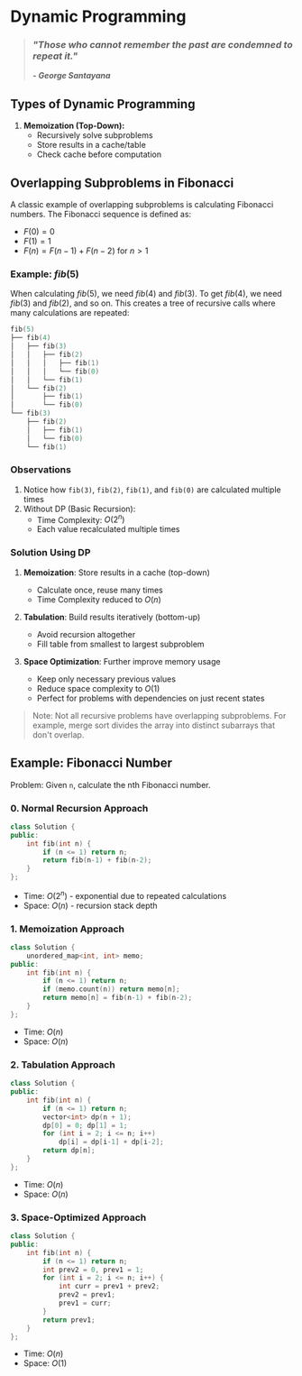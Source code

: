 # Dynamic Programming

> ### *"Those who cannot remember the past are condemned to repeat it."*
> ***- George Santayana***

## Types of Dynamic Programming

1. **Memoization (Top-Down):**
    - Recursively solve subproblems
    - Store results in a cache/table
    - Check cache before computation

## Overlapping Subproblems in Fibonacci

A classic example of overlapping subproblems is calculating Fibonacci numbers. The Fibonacci sequence is defined as:
- $F(0) = 0$
- $F(1) = 1$
- $F(n) = F(n-1) + F(n-2)$ for $n > 1$

### Example: $fib(5)$
When calculating $fib(5)$, we need $fib(4)$ and $fib(3)$. To get $fib(4)$, we need $fib(3)$ and $fib(2)$, and so on. This creates a tree of recursive calls where many calculations are repeated:

```cpp
fib(5)
├── fib(4)
│   ├── fib(3)
│   │   ├── fib(2)
│   │   │   ├── fib(1)
│   │   │   └── fib(0)
│   │   └── fib(1)
│   └── fib(2)
│       ├── fib(1)
│       └── fib(0)
└── fib(3)
    ├── fib(2)
    │   ├── fib(1)
    │   └── fib(0)
    └── fib(1)
```

### Observations
1. Notice how `fib(3)`, `fib(2)`, `fib(1)`, and `fib(0)` are calculated multiple times
2. Without DP (Basic Recursion):
   - Time Complexity: $O(2^n)$
   - Each value recalculated multiple times

### Solution Using DP
1. **Memoization**: Store results in a cache (top-down)
   - Calculate once, reuse many times
   - Time Complexity reduced to $O(n)$

2. **Tabulation**: Build results iteratively (bottom-up)
   - Avoid recursion altogether
   - Fill table from smallest to largest subproblem

3. **Space Optimization**: Further improve memory usage
    - Keep only necessary previous values
    - Reduce space complexity to $O(1)$
    - Perfect for problems with dependencies on just recent states

> Note: Not all recursive problems have overlapping subproblems. For example, merge sort divides the array into distinct subarrays that don't overlap.

## Example: Fibonacci Number

Problem: Given `n`, calculate the nth Fibonacci number.

### 0. Normal Recursion Approach
```cpp
class Solution {
public:
    int fib(int n) {
        if (n <= 1) return n;
        return fib(n-1) + fib(n-2);
    }
};
```
- Time: $O(2^n)$ - exponential due to repeated calculations
- Space: $O(n)$ - recursion stack depth

### 1. Memoization Approach
```cpp
class Solution {
    unordered_map<int, int> memo;
public:
    int fib(int n) {
        if (n <= 1) return n;
        if (memo.count(n)) return memo[n];
        return memo[n] = fib(n-1) + fib(n-2);
    }
};
```
- Time: $O(n)$
- Space: $O(n)$

### 2. Tabulation Approach
```cpp
class Solution {
public:
    int fib(int n) {
        if (n <= 1) return n;
        vector<int> dp(n + 1);
        dp[0] = 0; dp[1] = 1;
        for (int i = 2; i <= n; i++)
            dp[i] = dp[i-1] + dp[i-2];
        return dp[n];
    }
};
```
- Time: $O(n)$
- Space: $O(n)$

### 3. Space-Optimized Approach
```cpp
class Solution {
public:
    int fib(int n) {
        if (n <= 1) return n;
        int prev2 = 0, prev1 = 1;
        for (int i = 2; i <= n; i++) {
            int curr = prev1 + prev2;
            prev2 = prev1;
            prev1 = curr;
        }
        return prev1;
    }
};
```
- Time: $O(n)$
- Space: $O(1)$

